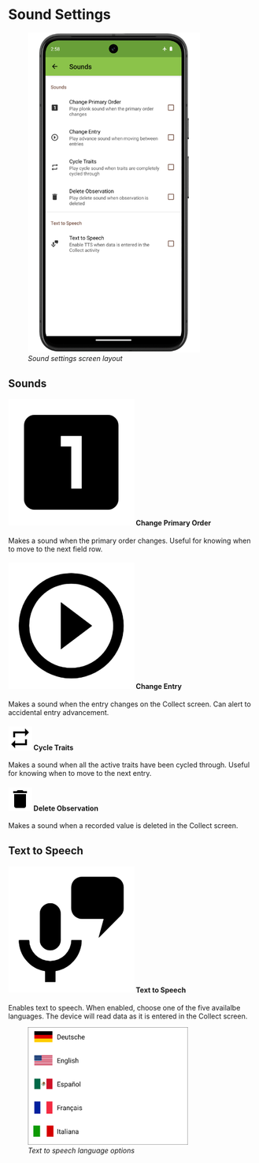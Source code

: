 <link rel="stylesheet" type="text/css" href="_styles/styles.css">

# Sound Settings

<figure class="image">
  <img class="screenshot" src="_static/images/settings/sounds/settings_sounds_framed.png" width="350px"> 
  <figcaption class="screenshot-caption"><i>Sound settings screen layout</i></figcaption> 
</figure>

## Sounds

#### <img class="icon" src="_static/icons/settings/sounds/numeric-1-box.png"> Change Primary Order

Makes a sound when the primary order changes. Useful for knowing when to
move to the next field row.

#### <img class="icon" src="_static/icons/settings/sounds/play-circle-outline.png"> Change Entry

Makes a sound when the entry changes on the Collect screen.
Can alert to accidental entry advancement.

#### <img class="icon" src="_static/icons/settings/sounds/repeat.png"> Cycle Traits

Makes a sound when all the active traits have been cycled through.
Useful for knowing when to move to the next entry.

#### <img class="icon" src="_static/icons/settings/sounds/delete.png"> Delete Observation

Makes a sound when a recorded value is deleted in the Collect screen.

## Text to Speech

#### <img class="icon" src="_static/icons/settings/sounds/microphone-message.png"> Text to Speech

Enables text to speech.
When enabled, choose one of the five availalbe languages.
The device will read data as it is entered in the Collect screen.

<figure class="image">
  <img class="screenshot" src="_static/images/settings/sounds/settings_sounds_choose_language.png" width="325px"> 
  <figcaption class="screenshot-caption"><i>Text to speech language options</i></figcaption> 
</figure>